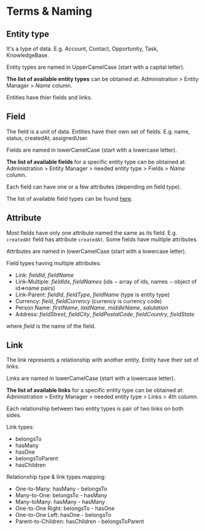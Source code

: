# Terms & Naming

## Entity type

It's a type of data. E.g. Account, Contact, Opportunity, Task, KnowledgeBase.

Entity types are named in UpperCamelCase (start with a capital letter).

**The list of available entity types** can be obtained at: Administration > Entity Manager > *Name* column.

Entities have thier fields and links.

## Field

The field is a unit of data. Entities have their own set of fields. E.g. name, status, createdAt, assignedUser.

Fields are named in lowerCamelCase (start with a lowercase letter).

**The list of available fields** for a specific entity type can be obtained at: Administration > Entity Manager > needed entity type > Fields > *Name* column.

Each field can have one or a few attributes (depending on field type).

The list of available field types can be found [here](fields.md).

## Attribute

Most fields have only one attribute named the same as its field. E.g. `createdAt` field has attribute `createdAt`. Some fields have multiple attributes.

Attributes are named in lowerCamelCase (start with a lowercase letter).

Field types having multiple attributes:

* Link: *fieldId*, *fieldName*
* Link-Multiple: *fieldIds*, *fieldNames* (ids − array of ids, names − object of id=>name pairs)
* Link-Parent: *fieldId*, *fieldType*, *fieldName* (type is entity type)
* Currency: *field*, *fieldCurrency* (currency is currency code)
* Person Name: *firstName*, *lastName*, *middleName*, *salutation*
* Address: *fieldStreet*, *fieldCity*, *fieldPostalCode*, *fieldCountry*, *fieldState*

where *field* is the name of the field.

## Link

The link represents a relationship with another entity. Entity have their set of links.

Links are named in lowerCamelCase (start with a lowercase letter).

**The list of available links** for a specific entity type can be obtained at: Administration > Entity Manager > needed entity type > Links > 4th column.

Each relationship between two entity types is pair of two links on both sides.

Link types:

* belongsTo
* hasMany
* hasOne
* belongsToParent
* hasChildren

Relationship type & link types mapping:

* One-to-Many: hasMany - belongsTo
* Many-to-One: belongsTo - hasMany
* Many-toMany: hasMany - hasMany
* One-to-One Right: belongsTo - hasOne
* One-to-One Left: hasOne - belongsTo
* Parent-to-Children: hasChildren - belongsToParent
